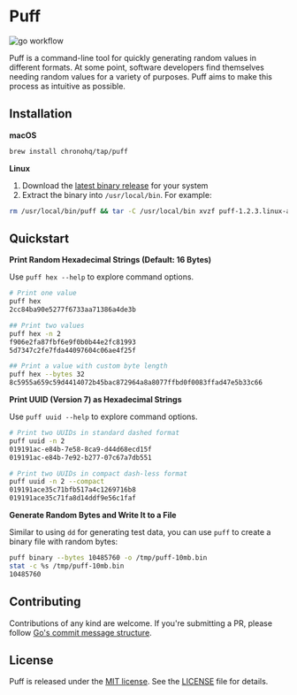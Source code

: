 # Puff

![go workflow](https://github.com/chronohq/puff/actions/workflows/go.yml/badge.svg)

Puff is a command-line tool for quickly generating random values in
different formats. At some point, software developers find themselves
needing random values for a variety of purposes. Puff aims to make this
process as intuitive as possible.

## Installation

**macOS**

```bash
brew install chronohq/tap/puff
```

**Linux**

1. Download the [latest binary release](https://github.com/chronohq/puff/releases/latest) for your system
2. Extract the binary into `/usr/local/bin`. For example:

```bash
rm /usr/local/bin/puff && tar -C /usr/local/bin xvzf puff-1.2.3.linux-amd64.tar.gz
```

## Quickstart

**Print Random Hexadecimal Strings (Default: 16 Bytes)**

Use `puff hex --help` to explore command options.

```bash
# Print one value
puff hex
2cc84ba90e5277f6733aa71386a4de3b

## Print two values
puff hex -n 2
f906e2fa87fbf6e9f0b0b44e2fc81993
5d7347c2fe7fda44097604c06ae4f25f

## Print a value with custom byte length
puff hex --bytes 32
8c5955a659c59d4414072b45bac872964a8a8077ffbd0f0083ffad47e5b33c66
```

**Print UUID (Version 7) as Hexadecimal Strings**

Use `puff uuid --help` to explore command options.

```bash
# Print two UUIDs in standard dashed format
puff uuid -n 2
019191ac-e84b-7e58-8ca9-d44d68ecd15f
019191ac-e84b-7e92-b277-07c67a7db551

# Print two UUIDs in compact dash-less format
puff uuid -n 2 --compact
019191ace35c71bfb517a4c1269716b8
019191ace35c71fa8d14ddf9e56c1faf
```

**Generate Random Bytes and Write It to a File**

Similar to using `dd` for generating test data, you can use `puff` to create a binary file with random bytes:

```bash
puff binary --bytes 10485760 -o /tmp/puff-10mb.bin
stat -c %s /tmp/puff-10mb.bin
10485760
```

## Contributing

Contributions of any kind are welcome.
If you're submitting a PR, please follow [Go's commit message structure](https://go.dev/wiki/CommitMessage).

## License

Puff is released under the [MIT license](https://opensource.org/license/MIT).
See the [LICENSE](LICENSE) file for details.
